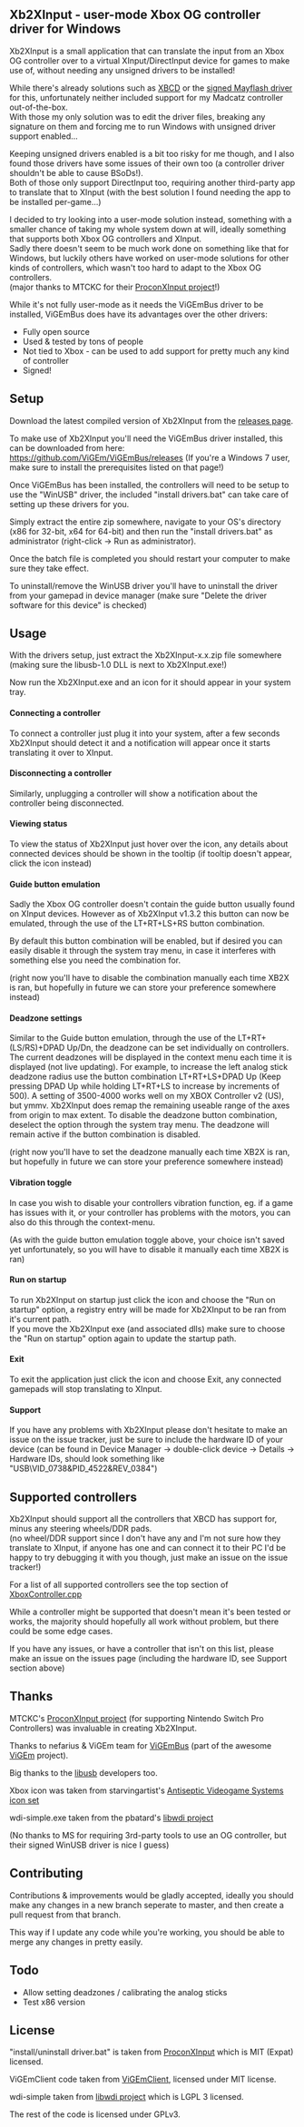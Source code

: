 ## Xb2XInput - user-mode Xbox OG controller driver for Windows

Xb2XInput is a small application that can translate the input from an Xbox OG controller over to a virtual XInput/DirectInput device for games to make use of, without needing any unsigned drivers to be installed!

While there's already solutions such as [XBCD](https://www.s-config.com/xbcd-original-xbox-controllers-win10/) or the [signed Mayflash driver](https://www.s-config.com/xbcd-mayflash-xbox-joystick-driver/) for this, unfortunately neither included support for my Madcatz controller out-of-the-box.  
With those my only solution was to edit the driver files, breaking any signature on them and forcing me to run Windows with unsigned driver support enabled...

Keeping unsigned drivers enabled is a bit too risky for me though, and I also found those drivers have some issues of their own too (a controller driver shouldn't be able to cause BSoDs!).  
Both of those only support DirectInput too, requiring another third-party app to translate that to XInput (with the best solution I found needing the app to be installed per-game...)

I decided to try looking into a user-mode solution instead, something with a smaller chance of taking my whole system down at will, ideally something that supports both Xbox OG controllers and XInput.  
Sadly there doesn't seem to be much work done on something like that for Windows, but luckily others have worked on user-mode solutions for other kinds of controllers, which wasn't too hard to adapt to the Xbox OG controllers.  
(major thanks to MTCKC for their [ProconXInput project](https://github.com/MTCKC/ProconXInput/)!)

While it's not fully user-mode as it needs the ViGEmBus driver to be installed, ViGEmBus does have its advantages over the other drivers:

- Fully open source
- Used & tested by tons of people
- Not tied to Xbox - can be used to add support for pretty much any kind of controller
- Signed!

Setup
---
Download the latest compiled version of Xb2XInput from the [releases page](https://github.com/emoose/Xb2XInput/releases).

To make use of Xb2XInput you'll need the ViGEmBus driver installed, this can be downloaded from here: https://github.com/ViGEm/ViGEmBus/releases (If you're a Windows 7 user, make sure to install the prerequisites listed on that page!)

Once ViGEmBus has been installed, the controllers will need to be setup to use the "WinUSB" driver, the included "install drivers.bat" can take care of setting up these drivers for you.

Simply extract the entire zip somewhere, navigate to your OS's directory (x86 for 32-bit, x64 for 64-bit) and then run the "install drivers.bat" as administrator (right-click -> Run as administrator).

Once the batch file is completed you should restart your computer to make sure they take effect.

To uninstall/remove the WinUSB driver you'll have to uninstall the driver from your gamepad in device manager (make sure "Delete the driver software for this device" is checked)

Usage
---
With the drivers setup, just extract the Xb2XInput-x.x.zip file somewhere (making sure the libusb-1.0 DLL is next to Xb2XInput.exe!)

Now run the Xb2XInput.exe and an icon for it should appear in your system tray.  

#### Connecting a controller
To connect a controller just plug it into your system, after a few seconds Xb2XInput should detect it and a notification will appear once it starts translating it over to XInput.  

#### Disconnecting a controller
Similarly, unplugging a controller will show a notification about the controller being disconnected.

#### Viewing status
To view the status of Xb2XInput just hover over the icon, any details about connected devices should be shown in the tooltip (if tooltip doesn't appear, click the icon instead)

#### Guide button emulation
Sadly the Xbox OG controller doesn't contain the guide button usually found on XInput devices. However as of Xb2XInput v1.3.2 this button can now be emulated, through the use of the LT+RT+LS+RS button combination.

By default this button combination will be enabled, but if desired you can easily disable it through the system tray menu, in case it interferes with something else you need the combination for.

(right now you'll have to disable the combination manually each time XB2X is ran, but hopefully in future we can store your preference somewhere instead)

#### Deadzone settings
Similar to the Guide button emulation, through the use of the LT+RT+(LS/RS)+DPAD Up/Dn, the deadzone can be set individually on controllers. The current deadzones will be displayed in the context menu each time it is displayed (not live updating). For example, to increase the left analog stick deadzone radius use the button combination LT+RT+LS+DPAD Up (Keep pressing DPAD Up while holding LT+RT+LS to increase by increments of 500). A setting of 3500-4000 works well on my XBOX Controller v2 (US), but ymmv. Xb2XInput does remap the remaining useable range of the axes from origin to max extent. To disable the deadzone button combination, deselect the option through the system tray menu. The deadzone will remain active if the button combination is disabled.

(right now you'll have to set the deadzone manually each time XB2X is ran, but hopefully in future we can store your preference somewhere instead)

#### Vibration toggle
In case you wish to disable your controllers vibration function, eg. if a game has issues with it, or your controller has problems with the motors, you can also do this through the context-menu.

(As with the guide button emulation toggle above, your choice isn't saved yet unfortunately, so you will have to disable it manually each time XB2X is ran)

#### Run on startup
To run Xb2XInput on startup just click the icon and choose the "Run on startup" option, a registry entry will be made for Xb2XInput to be ran from it's current path.  
If you move the Xb2XInput exe (and associated dlls) make sure to choose the "Run on startup" option again to update the startup path.

#### Exit
To exit the application just click the icon and choose Exit, any connected gamepads will stop translating to XInput.

#### Support
If you have any problems with Xb2XInput please don't hesitate to make an issue on the issue tracker, just be sure to include the hardware ID of your device (can be found in Device Manager -> double-click device -> Details -> Hardware IDs, should look something like "USB\VID_0738&PID_4522&REV_0384")

Supported controllers
---
Xb2XInput should support all the controllers that XBCD has support for, minus any steering wheels/DDR pads.  
(no wheel/DDR support since I don't have any and I'm not sure how they translate to XInput, if anyone has one and can connect it to their PC I'd be happy to try debugging it with you though, just make an issue on the issue tracker!)

For a list of all supported controllers see the top section of [XboxController.cpp](https://github.com/emoose/Xb2XInput/blob/master/Xb2XInput/XboxController.cpp)

While a controller might be supported that doesn't mean it's been tested or works, the majority should hopefully all work without problem, but there could be some edge cases.

If you have any issues, or have a controller that isn't on this list, please make an issue on the issues page (including the hardware ID, see Support section above)

Thanks
---
MTCKC's [ProconXInput project](https://github.com/MTCKC/ProconXInput/) (for supporting Nintendo Switch Pro Controllers) was invaluable in creating Xb2XInput.

Thanks to nefarius & ViGEm team for [ViGEmBus](https://github.com/ViGEm/ViGEmBus) (part of the awesome [ViGEm](https://github.com/ViGEm) project).

Big thanks to the [libusb](https://libusb.info/) developers too.

Xbox icon was taken from starvingartist's [Antiseptic Videogame Systems icon set](https://www.deviantart.com/starvingartist/art/Antiseptic-Videogame-Systems-23217105)

wdi-simple.exe taken from the pbatard's [libwdi project](https://github.com/pbatard/libwdi)

(No thanks to MS for requiring 3rd-party tools to use an OG controller, but their signed WinUSB driver is nice I guess)

Contributing
---
Contributions & improvements would be gladly accepted, ideally you should make any changes in a new branch seperate to master, and then create a pull request from that branch.

This way if I update any code while you're working, you should be able to merge any changes in pretty easily.

Todo
---
- Allow setting deadzones / calibrating the analog sticks
- Test x86 version

License
---
"install/uninstall driver.bat" is taken from [ProconXInput](https://github.com/MTCKC/ProconXInput/) which is MIT (Expat) licensed.

ViGEmClient code taken from [ViGEmClient](https://github.com/ViGEm/ViGEmClient), licensed under MIT license.

wdi-simple taken from [libwdi project](https://github.com/pbatard/libwdi) which is LGPL 3 licensed.

The rest of the code is licensed under GPLv3.
